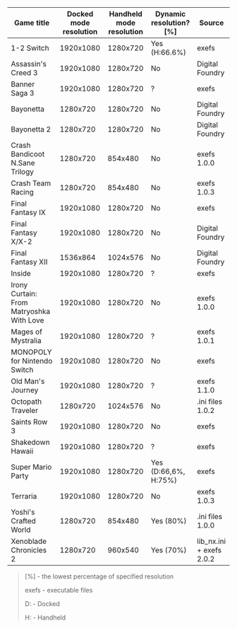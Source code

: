 | Game title | Docked mode resolution | Handheld mode resolution | Dynamic resolution? [%] | Source |
| --- | --- | --- | --- | --- |
| 1-2 Switch | 1920x1080 | 1280x720 | Yes (H:66.6%) | exefs |
| Assassin's Creed 3 | 1920x1080 | 1280x720 | No | Digital Foundry |
| Banner Saga 3 | 1920x1080 | 1280x720 | ? | exefs |
| Bayonetta | 1280x720 | 1280x720 | No | Digital Foundry |
| Bayonetta 2 | 1280x720 | 1280x720 | No | Digital Foundry |
| Crash Bandicoot N.Sane Trilogy | 1280x720 | 854x480 | No | exefs 1.0.0 |
| Crash Team Racing | 1280x720 | 854x480 | No | exefs 1.0.3 |
| Final Fantasy IX | 1920x1080 | 1280x720 | No | exefs |
| Final Fantasy X/X-2 | 1920x1080 | 1280x720 | No | Digital Foundry |
| Final Fantasy XII | 1536x864 | 1024x576 | No | Digital Foundry |
| Inside | 1920x1080 | 1280x720 | ? | exefs |
| Irony Curtain: From Matryoshka With Love | 1920x1080 | 1280x720 | No | exefs 1.0.0 |
| Mages of Mystralia | 1920x1080 | 1280x720 | ? | exefs 1.0.1 |
| MONOPOLY for Nintendo Switch | 1920x1080 | 1280x720 | No | exefs |
| Old Man's Journey | 1920x1080 | 1280x720 | ? | exefs 1.1.0 |
| Octopath Traveler | 1280x720 | 1024x576 | No | .ini files 1.0.2 |
| Saints Row 3 | 1920x1080 | 1280x720 | No | exefs |
| Shakedown Hawaii | 1920x1080 | 1280x720 | ? | exefs |
| Super Mario Party | 1920x1080 | 1280x720 | Yes (D:66,6%, H:75%) | exefs |
| Terraria | 1920x1080 | 1280x720 | No | exefs 1.0.3 |
| Yoshi's Crafted World | 1280x720 | 854x480 | Yes (80%) | .ini files 1.0.0 |
| Xenoblade Chronicles 2 | 1280x720 | 960x540 | Yes (70%) | lib_nx.ini + exefs 2.0.2 |

>[%] - the lowest percentage of specified resolution
>
>exefs - executable files
>
>D: - Docked
>
>H: - Handheld
